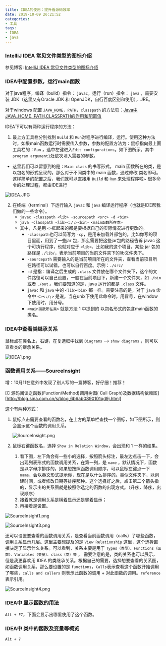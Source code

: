 ```yaml
---
title: IDEA的使用：提升看源码效率
date: 2019-10-09 20:21:52
categories: 
- 工具
tags:
- IDEA
- java
---
```


### IntelliJ IDEA 常见文件类型的图标介绍

参见博客: [IntelliJ IDEA 常见文件类型的图标介绍](https://blog.csdn.net/qq_35246620/article/details/64157559)

### IDEA中配置参数，运行main函数

对于java程序，编译（build）指令： `javac`，运行（run）指令： `java` ，需要安装 JDK（这里又有Oracle JDK 和 OpenJDK，自行百度区别和使用），JRE。

对于windows 配置 `JAVA_HOME`，`PATH`，`classpath` 的方法见：[Java中JAVA_HOME, PATH,CLASSPATH的作用和配置值](https://blog.csdn.net/haiki66/article/details/88758199)

IDEA下可以有两种运行程序的方法：

1. 最上方工具栏分别找到 `Build`  和 `Run`对程序进行编译，运行。使用这种方法时，如果main函数运行时需要传入参数，参数的配置方法为：鼠标指向最上面工具栏的：`Run` ，选中左键进入`Edit configurations`。如下图所示。其中`program argument1`处依次填入需要的参数。

- 这里我们可以留意到的是：`Main class` 的书写形式， main 函数所在的类，是以包名的形式呈现的。那么对于不同类中的 main 函数，通过修改 类名即可。这样简单的配置之后，我们就可以直接用 `Build` 和 `Run` 来处理程序啦~ 很多命令的处理过程，都由IDE进行

![IDEA.JPG](https://i.loli.net/2019/10/09/oLgrNqhYudD5pbT.jpg)

2. 在终端（terminal）下运行输入 `javac` 和 `java` 编译运行程序（也就是IDE帮我们做的一些命令）。
   - `javac -classpath <lib> -sourcepath <src> -d <bin>`
   - `java -classpath <lib><:/;><bin> <main函数所在类>`
   - 其中，凡是用 `<>`框起来的都是要根据自己的实际情况进行更改的。
     - `-classpath`也可以简写为 `-cp`，是用来加载外部包的，比如你写的项目里面，用到了一些jar 包，那么需要把这些jar包的路径告诉 javac 这个可执行程序，也就对应于 `<lib>`，比如我的这个项目，某些 jar 包的路径是 `./lib/`，表示当前项目的当前文件夹下的lib文件夹下。
     - `-sourcepath` 需要输入的是当前项目所在的文件夹，查看当前项目所在路径可以试错，也可以自行百度。示例：`./src/`
     - `-d` 是指：编译之后生成的 `.class` 文件放在哪个文件夹下，这个的文件路径可以自己设置，一般在当前项目下，新建一个文件夹，如  `./bin` 或者 `./out` 。我们要知道的是，java 运行的都是 `.class` 文件。
     - `javac` 和 `java` 中的  `<lib><bin>` 都一样。需要注意的是，对于 `java` 命令中 <>`<:/;>` 是说，当在unix下使用此命令时，用冒号，在window下使用时，用分号。
     - `<main函数所在类>` 就是方法 1 中提到的 以包名形式的包含main函数的类名。

### IDEA中查看类继承关系

鼠标点在类名上，右键，在复选框中找到 `Diagrams` —> `show diagrams` ，则可以查看类的继承关系。

![IDEA1.png](https://i.loli.net/2019/10/10/EWPbBq7cZnfNDKe.png)

### 函数调用关系——SourceInsight

增：10月11在意外中发现了别人写的一篇博客，好仔细！推荐！

[C 源码阅读之函数(Function/Method)调用树图( Call Graph)及数据结构依赖图][http://blog.sina.com.cn/s/blog_6b6ab0890101qd9j.html]

这个有两种方式：

1. 鼠标点击需要查看的函数名，在上方的菜单栏查找一个图标，如下图所示，则会显示这个函数的调用关系。

   ![SourceInsight.png](https://i.loli.net/2019/10/10/8LRf45onVOvhYju.png)

2. 鼠标右键函数名，选择 `Show in Relation Window`，会出现和 1 一样的结果。

   1. 看下图，左下角会有一些小的选择，按照箭头标注，最左边点击一下，会出现列表形式的函数调用关系，在第一列，是 `name` ，默认情况下，函数是以字母序排序的，如果想按照函数调用顺序，可以鼠标左键点一下 `name`，会以英文形式提示你，现在是以什么排序的。类似文件夹下，以创建时间，或者修改日期等排序那种。这个选择好之后，点击第二个箭头指的，显示出的关系图就是按照你选定的函数的出现方式。（升序，降序，出现顺序）
   2.  接着就是调用关系是横着显示还是竖着显示；
   3. 再接着是设置。

![SourceInsight1.png](https://i.loli.net/2019/10/10/cZkgdznxXUWfowR.png)

![SourceInsight3.png](https://i.loli.net/2019/10/10/ZKvNI78q164dm3H.png)

还可以设置要查看的函数调用关系，是查看当前函数调用（calls）了哪些函数，调用关系显示几层。这里主要想提及的是 `View Relationship` 这里，这个选择直接决定了显示什么关系。可以看到，关系主要是用于 `Types（类型）、Functions（函数）、Variables（变量）、class（类）等` ， 需要注意的是，类的关系也可以展示，但是我更喜欢用 IDEA 的类继承关系。根据自己的需要，选择想要查看的关系图，如函数调用关系，那么要设置的是 `functions`，`Calls`表示查看这个函数开始调用了哪些，`calls and callers` 则表示此函数的调用 + 对此函数的调用。`reference ` 表示引用。

![SourceInsight4.png](https://i.loli.net/2019/10/10/NibgmIKpLftDQcG.png)

### IDEA中 显示函数的用法

`Alt + F7`，下面会显示出哪里使用了这个函数。

### IDEA中 类中的函数及变量等概览

`Alt + 7`

















